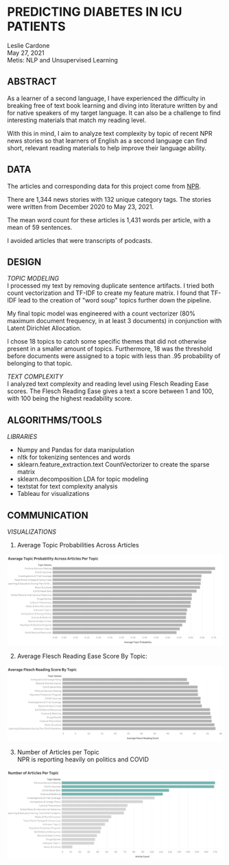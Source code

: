 # **PREDICTING DIABETES IN ICU PATIENTS**
Leslie Cardone  
May 27, 2021  
Metis: NLP and Unsupervised Learning



## ABSTRACT

As a learner of a second language, I have experienced the difficulty in breaking free of text book learning and diving into literature written by and for native speakers of my target language. It can also be a challenge to find interesting materials that match my reading level.

With this in mind, I aim to analyze text complexity by topic of recent NPR news stories so that learners of English as a second language can find short, relevant reading materials to help improve their language ability. 

## DATA

The articles and corresponding data for this project come from [NPR](https://www.npr.org/sections/news/archive). 

There are 1,344 news stories with 132 unique category tags. The stories were written from December 2020 to May 23, 2021. 

The mean word count for these articles is 1,431 words per article, with a mean of 59 sentences.

I avoided articles that were transcripts of podcasts.

## DESIGN

*TOPIC MODELING*   
I processed my text by removing duplicate sentence artifacts. I tried both count vectorization and TF-IDF to create my feature matrix. I found that TF-IDF lead to the creation of "word soup" topics further down the pipeline.

My final topic model was engineered with a count vectorizer (80% maximum document frequency, in at least 3 documents) in conjunction with Latent Dirichlet  Allocation.

I chose 18 topics to catch some specific  themes that did not otherwise present in a smaller amount of topics. Furthermore, 18 was the threshold before documents were assigned to a topic with less than .95 probability of belonging to that topic.

*TEXT COMPLEXITY*   
I analyzed text complexity and reading level using Flesch Reading Ease scores. The Flesch Reading Ease gives a text a score between 1 and 100, with 100 being the highest readability score. 


## ALGORITHMS/TOOLS

*LIBRARIES*
- Numpy and Pandas for data manipulation
- nltk for tokenizing sentences and words
- sklearn.feature_extraction.text CountVectorizer to create the sparse matrix
- sklearn.decomposition LDA for topic modeling
- textstat for text complexity analysis
- Tableau for visualizations


## COMMUNICATION
*VISUALIZATIONS*
1. Average Topic Probabilities Across Articles


![Average Probability](./graphs/average-probability-per-topic.png)


2. Average Flesch Reading Ease Score By Topic:


![image](./graphs/Average-Flesch-Score-By-Topic.png)

3. Number of Articles per Topic   
NPR is reporting heavily on politics and COVID


![image](./graphs/num-articles-per-topic.png)
